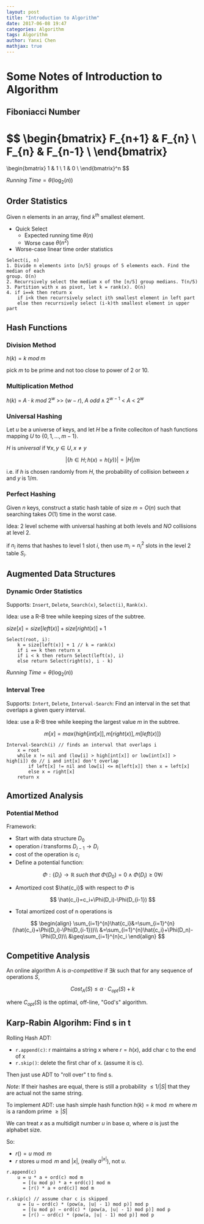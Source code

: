 ```yaml
---
layout: post
title: "Introduction to Algorithm"
date: 2017-06-08 19:47
categories: Algorithm
tags: Algorithm
author: Yanxi Chen
mathjax: true
---
```



# Some Notes of Introduction to Algorithm

## Fiboniacci Number

$$
\begin{bmatrix}
    F_{n+1} & F_{n} \\
    F_{n} & F_{n-1} \\
\end{bmatrix}
=
\begin{bmatrix}
    1 & 1 \\
    1 & 0 \\
\end{bmatrix}^n
$$

$Running\ Time = \theta(\log_2(n))$

## Order Statistics

Given n elements in an array, find $k^{th}$ smallest element.

- Quick Select
    - Expected running time $\theta(n)$ 
    - Worse case $\theta(n^2)$
- Worse-case linear time order statistics
```
Select(i, n)
1. Divide n elements into [n/5] groups of 5 elements each. Find the median of each
group. O(n)
2. Recurrsively select the medium x of the [n/5] group medians. T(n/5)
3. Partition with x as pivot, let k = rank(x). O(n)
4. if i==k then return x
    if i<k then recurrsively select ith smallest element in left part
    else then recurrsively select (i-k)th smallest element in upper part
```

<!--more-->

## Hash Functions
### Division Method
$h(k) = k\ mod\ m$

pick $m$ to be prime and not too close to power of $2$ or $10$.

### Multiplication Method
$h(k)$ $=$ $A\cdot k$ $mod$ $2^w$ >> $(w - r)$, $A\ odd\land2^{w-1}$ < $A$ < $2^w$

### Universal Hashing
Let $u$ be a universe of keys, and let $H$ be a finite colleciton of hash functions
mapping $U$ to {$0,1,\dots,m-1$}.

$H$ is $universal$ if $\forall x,y\in U,x\ne y$

$$
\lvert\{h\in H;h(x)=h(y)\}\rvert=\lvert H\rvert/m
$$

i.e. if $h$ is chosen randomly from $H$, the probability of collision between $x$
and $y$ is $1/m$.

### Perfect Hashing
Given $n$ keys, construct a static hash table of size $m=O(n)$ such that searching
takes $O(1)$ time in the worst case.

Idea: 2 level scheme with universal hashing at both levels and _NO_ collisions at
level 2.

if $n_i$ items that hashes to level 1 slot $i$, then use $m_i=n_i^2$ slots in
the level 2 table $S_i$.

## Augmented Data Structures
### Dynamic Order Statistics

Supports: `Insert`, `Delete`, `Search(x)`, `Select(i)`, `Rank(x)`.

Idea: use a R-B tree while keeping sizes of the subtree.

$size[x]=size[left(x)]+size[right(x)]+1$
```
Select(root, i):
    k = size[left(x)] + 1 // k = rank(x)
    if i == k then return x
    if i < k then return Select(left(x), i)
    else return Select(right(x), i - k)
```
$Running\ Time = \theta(\log_2(n))$

### Interval Tree

Supports: `Intert`, `Delete`, `Interval-Search`: Find an interval in the set that 
overlaps a given query interval.

Idea: use a R-B tree while keeping the largest value $m$ in the subtree.

$$
m[x]=max\{high[int[x]], m[right(x)], m[left(x)]\}
$$

```
Interval-Search(i) // finds an interval that overlaps i
    x = root
    while x != nil and (low[i] > high[int[x]] or low[int[x]] > high[i]) do // i and int[x] don't overlap
        if left[x] != nil and low[i] <= m[left[x]] then x = left[x]
        else x = right[x]
    return x
```

## Amortized Analysis

### Potential Method
Framework:
- Start with data structure $D_0$
- operation $i$ transforms $D_{i-1} \to D_i$
- cost of the operation is $c_i$
- Define a potential function:

$$
\Phi:\{D_i\}\to\mathbb{R}\ such\ that\ \Phi(D_0)=0\land\Phi(D_i)\geq0\forall i
$$

- Amortized cost $\hat{c_i}$ with respect to $\Phi$ is

$$
\hat{c_i}=c_i+\Phi(D_i)-\Phi(D_{i-1})
$$

- Total amortized cost of n operations is

$$
\begin{align}
\sum_{i=1}^{n}\hat{c_i}&=\sum_{i=1}^{n}(\hat{c_i}+\Phi(D_i)-\Phi(D_{i-1}))\\
&=\sum_{i=1}^{n}\hat{c_i}+\Phi(D_n)-\Phi(D_0)\\
&\geq\sum_{i=1}^{n}c_i
\end{align}
$$

## Competitive Analysis
An online algorithm A is $\alpha$-$competitive$ if $\exists k$ such that for any
sequence of operations $S$,

$$
Cost_A(S)\leq\alpha\cdot C_{opt}(S)+k
$$

where $C_{opt}(S)$ is the optimal, off-line, "God's" algorithm.

## Karp-Rabin Algorihm: Find s in t
Rolling Hash ADT:
- `r.append(c)`: r maintains a string x where $r=h(x)$, add char c to the end of x
- `r.skip()`: delete the first char of x. (assume it is c).

Then just use ADT to "roll over" t to find s. 

_Note_: If their hashes are equal,
there is still a probability $\leq 1/\lvert S\rvert$ that they are actual not the
same string.

To implement ADT: use hash simple hash function $h(k)=k\bmod m$ where $m$ is a random
prime $\geq\lvert S\rvert$

We can treat $x$ as a multidigit number $u$ in base $a$, where $a$ is just the alphabet
size.

So:
- $r()=u\bmod m$
- $r$ stores $u\bmod m$ and $\lvert x\rvert$, (really $a^{\lvert x\rvert}$), not $u$.

```
r.append(c)
    u = u * a + ord(c) mod m 
      = [(u mod p) * a + ord(c)] mod m
      = [r() * a + ord(c)] mod m
```

```
r.skip(c) // assume char c is skipped
    u = [u − ord(c) * (pow(a, |u| - 1) mod p)] mod p
      = [(u mod p) − ord(c) * (pow(a, |u| - 1) mod p)] mod p
      = [r() − ord(c) * (pow(a, |u| - 1) mod p)] mod p
```
